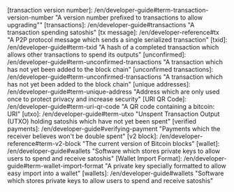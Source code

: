 <!-- Terms; must have tooltip description in "quotes"; alphabetical order -->
[51 percent attack]: /en/developer-guide#term-51-attack "The ability of someone controlling a majority of hashing power to revise transactions history and prevent new transactions from confirming"
[addr message]: /en/developer-guide#term-addr-message "A Bitcoin network protocol message which relays IP addresses and port numbers of active nodes to other nodes and clients, allowing decentralized peer discovery."
[addresses]: /en/developer-guide#term-address "A 20-byte hash formatted as a P2PKH or P2SH Bitcoin Address"
[address]: /en/developer-guide#term-address "A 20-byte hash formatted as a P2PKH or P2SH Bitcoin Address"
[base58Check]: /en/developer-reference#term-base58check "The method used in Bitcoin for converting 160-bit hashes into Bitcoin addresses"
[bitcoin URI]: /en/developer-guide#term-bitcoin-uri "A URI which allows receivers to encode payment details so spenders don't have to manually enter addresses and other details"
[bitcoins]: /en/developer-guide#term-bitcoins "A primary accounting unit used in Bitcoin; 100 million satoshis"
[bits]: /en/developer-guide#term-bits "0.000001 bitcoins (100 satoshis)"
[block]: /en/developer-guide#term-block "A block of transactions protected by proof of work"
[blocks]: /en/developer-guide#term-block "Blocks of transactions protected by proof of work"
[block chain]: /en/developer-guide#block-chain "A chain of blocks with each block linking to the block that preceded; the most-difficult-to-recreate chain is The Block Chain"
[block header]: /en/developer-reference#block-headers "An 80-byte header belonging to a single block which is hashed repeatedly to create proof of work"
[block height]: /en/developer-guide#term-block-height "The number of chained blocks preceding this block"
[block message]: /en/developer-reference#block "The P2P network message which sends a serialized block"
[block reward]: /en/developer-reference#term-block-reward "New satoshis given to a miner for creating one of the first 6,929,999 blocks"
[block time]: /en/developer-reference#term-block-time "The time field in the block header"
[block version]: /en/developer-reference#term-block-version "The version field in the block header"
[broadcast]: /en/developer-guide#transaction-broadcasting "Sending transactions or blocks to all other peers on the Bitcoin network (compare to privately transmitting to a single peer or partner"
[broadcasts]: /en/developer-guide#transaction-broadcasting "Sending transactions or blocks to all other peers on the Bitcoin network (compare to privately transmitting to a single peer or partner"
[broadcasting]: /en/developer-guide#transaction-broadcasting "Sending transactions or blocks to all other peers on the Bitcoin network (compare to privately transmitting to a single peer or partner)"
[certificate chain]: /en/developer-examples#term-certificate-chain "A chain of certificates connecting a individual's leaf certificate to the certificate authority's root certificate"
[chain code]: /en/developer-guide#term-chain-code "In HD wallets, 256 bits of entropy added to the master public and private keys to help them generate secure child keys; the chain code is usually derived from a seed along with the master private key"
[change address]: /en/developer-guide#term-change-output "An output used by a spender to send back to himself some of the satoshis from the inputs"
[change output]: /en/developer-guide#term-change-output "An output used by a spender to send back to himself some of the satoshis from the inputs"
[child key]: /en/developer-guide#term-child-key "In HD wallets, a key derived from a parent key"
[child public key]: /en/developer-guide#term-child-public-key "In HD wallets, a public key derived from a parent public key or a corresponding child private key"
[coinbase block height]: /en/developer-reference#term-coinbase-block-height "The current block's height encoded into the first bytes of the coinbase field"
[coinbase field]: /en/developer-reference#term-coinbase-field "A special input-like field for coinbase transactions"
[coinbase transaction]: /en/developer-reference#term-coinbase-tx "A special transaction which miners must create when they generate a block"
[compactsize unsigned integer]: /en/developer-reference#compactsize-unsigned-integers "A type of variable-length integer"
[confirm]: /en/developer-guide#term-confirmation "A transaction included in a block currently on the block chain"
[confirmed]: /en/developer-guide#term-confirmation "A transaction included in a block currently on the block chain"
[confirmed transactions]: /en/developer-guide#term-confirmation "Transactions included in a block currently on the block chain"
[confirmation]: /en/developer-guide#term-confirmation "The number of blocks which would need to be modified to remove or modify a transaction"
[confirmations]: /en/developer-guide#term-confirmation "The number of blocks which would need to be modified to remove or modify a transaction"
[consensus]: /en/developer-guide#term-consensus "When several nodes (usually most nodes on the network) all have the same blocks in their locally-validated block chain."
[consensus rules]: /en/developer-guide#term-consensus-rules "The block validation rules that full nodes follow to stay in consensus with other nodes."
[denomination]: /en/developer-guide#term-denomination "bitcoins (BTC), bitcents (cBTC), millibitcoins (mBTC), bits (uBTC, microbitcoins), or satoshis"
[difficulty]: /en/developer-guide#term-difficulty "A number corresponding to the target threshold which indicates how difficult it will be to find the next block"
[dns seed]: /en/developer-guide#term-dns-seed "A DNS server which returns IP addresses of full nodes on the Bitcoin network to assist in peer discovery."
[double spend]: /en/developer-guide#term-double-spend "Attempting to spend the same satoshis which were spent in a previous transaction"
[extended key]: /en/developer-guide#term-extended-key "A public or private key extended with the chain code to allow them to derive child keys"
[extended private key]: /en/developer-guide#term-extended-private-key "A private key extended with the chain code so that it can derive child private keys"
[extended public key]: /en/developer-guide#term-extended-public-key "A public key extended with the chain code so that it can derive child public keys"
[escrow contract]: /en/developer-guide#term-escrow-contract "A contract in which the spender and receiver store satoshis in a multisig output until both parties agree to release the satoshis"
[fiat]: /en/developer-guide#term-fiat "National currencies such as the dollar or euro"
[fork]: /en/developer-guide#term-fork "When two or more blocks have the same block height, forking the block chain."
[genesis block]: /en/developer-guide#term-genesis-block "The first block created; also called block 0"
[getblocks message]: /en/developer-reference#getblocks "A P2P protocol message used to request an inv message containing a range of block header hashes"
[getdata message]: /en/developer-reference#getdata "A P2P protocol message used to request one or more transactions, blocks, or merkleblocks"
[getheaders message]: /en/developer-reference#getheaders "A P2P protocol message used to request a range of block headers"
[hard fork]: /en/developer-guide#term-hard-fork "A permanent divergence in the the block chain, commonly occurs when non-upgraded nodes can't validate blocks created by upgraded nodes following newer consensus rules."
[hardened extended private key]: /en/developer-guide#term-hardened-extended-private-key "A private key whose corresponding public key cannot derive child keys"
[HD protocol]: /en/developer-guide#term-hd-protocol "The Hierarchical Deterministic (HD) key creation and transfer protocol"
[headers message]: /en/developer-reference#headers "A P2P protocol message containing one or more block headers"
[high-priority transactions]: /en/developer-guide#term-high-priority-transactions "Transactions which don't pay a transaction fee; only transactions spending long-idle outputs are eligible"
[input]: /en/developer-guide#term-input "The input to a transaction linking to the output of a previous transaction which permits spending of satoshis"
[inputs]: /en/developer-guide#term-input "The input to a transaction linking to the output of a previous transaction which permits spending of satoshis"
[intermediate certificate]: /en/developer-examples#term-intermediate-certificate "A intermediate certificate authority certificate which helps connect a leaf (receiver) certificate to a root certificate authority"
[internal byte order]: /en/developer-reference#hash-byte-order "The standard order in which hash digests are displayed as strings---the same format used in blocks"
[inv message]: /en/developer-reference#inv "A P2P protocol message used to send inventories of transactions and blocks known to the transmitting peer"
[inventory]: /en/developer-reference#term-inventory "A data type identifier and a hash; used to identify transactions and blocks available for download through the P2P network."
[key index]: /en/developer-guide#term-key-index "An index number used in the HD wallet formula to generate child keys from a parent key"
[key pair]: /en/developer-guide#term-key-pair "A private key and its derived public key"
[label]: /en/developer-guide#term-label "The label parameter of a bitcoin: URI which provides the spender with the receiver's name (unauthenticated)"
[leaf certificate]: /en/developer-examples#term-leaf-certificate "The end-node in a certificate chain; in the payment protocol, it is the certificate belonging to the receiver of satoshis"
[locktime]: /en/developer-guide#term-locktime "Part of a transaction which indicates the earliest time or earliest block when that transaction can be added to the block chain"
[long-term fork]: /en/developer-guide#term-long-term-fork "When a series of blocks have corresponding block heights, indicating a possibly serious problem"
[mainnet]: /en/developer-examples#term-mainnet "The Bitcoin main network used to transfer satoshis (compare to testnet, the test network)"
[master chain code]: /en/developer-guide#term-master-chain-code "The chain code derived from the root seed"
[master private key]: /en/developer-guide#term-master-private-key "A private key derived from the root seed"
[mempool message]: /en/developer-reference#mempool "A P2P protocol message used to request one or more inv messages with currently-unconfirmed transactions"
[merge]: /en/developer-guide#term-merge "Spending, in the same transaction, multiple outputs which can be traced back to different previous spenders, leaking information about how many satoshis you control"
[merge avoidance]: /en/developer-guide#term-merge-avoidance "A strategy for selecting which outputs to spend that avoids merging outputs with different histories that could leak private information"
[merkle root]: /en/developer-guide#term-merkle-root "The root node of a merkle tree descended from all the hashed pairs in the tree"
[merkle tree]: /en/developer-guide#term-merkle-tree "A tree constructed by hashing paired data, then pairing and hashing the results until a single hash remains, the merkle root"
[merkleblock message]: /en/developer-reference#merkleblock "A P2P protocol message used to request a filtered block useful for SPV proofs"
[message]: /en/developer-guide#term-message "A parameter of bitcoin: URIs which allows the receiver to optionally specify a message to the spender"
[message header]: /en/developer-reference#message-headers "The four header fields prefixed to all messages on the P2P network"
[millibitcoins]: /en/developer-guide#term-millibitcoins "0.001 bitcoins (100,000 satoshis)"
[mine]: /en/developer-guide#term-miner "Creating Bitcoin blocks which solve proof-of-work puzzles in exchange for block rewards and transaction fees"
[miner]: /en/developer-guide#term-miner "Creators of Bitcoin blocks who solve proof-of-work puzzles in exchange for block rewards and transaction fees"
[miners]: /en/developer-guide#term-miner "Creators of Bitcoin blocks who solve proof-of-work puzzles in exchange for block rewards and transaction fees"
[minimum fee]: /en/developer-guide#term-minimum-fee "The minimum fee a transaction must pay in most circumstances to be mined or broadcast by peers across the network"
[msg_tx]: /en/developer-reference#term-msg_tx "The TXID data type identifier of an inventory on the P2P network"
[msg_block]: /en/developer-reference#term-msg_block "The block header hash data type identifier of an inventory on the P2P network"
[msg_filtered_block]: /en/developer-reference#term-msg_block "An alternative to the block header hash data type identifier of an inventory on the P2P network used to request a merkleblock"
[multisig]: /en/developer-guide#term-multisig "An pubkey script using OP_CHECKMULTISIG to check for multiple signatures"
[nbits]: /en/developer-reference#target-nbits "The encoded form of the target threshold as it appears in the block header"
[network]: /en/developer-guide#term-network "The Bitcoin P2P network which broadcasts transactions and blocks"
[notfound message]: /en/developer-reference#notfound "A P2P protocol message sent to indicate that the requested data was not available"
[Null data]: /en/developer-guide#term-null-data "A standard transaction type which allows adding 40 bytes of arbitrary data to the block chain up to once per transaction"
[op_checkmultisig]: /en/developer-reference#term-op-checkmultisig "Op code which returns true if one or more provided signatures (m) sign the correct parts of a transaction and match one or more provided public keys (n)"
[op_checksig]: /en/developer-reference#term-op-checksig "Op code which returns true if a signature signs the correct parts of a transaction and matches a provided public key"
[op code]: /en/developer-reference#op-codes "Operation codes which push data or run functions within a pubkey script or signature script"
[op_dup]: /en/developer-reference#term-op-dup "Operation which duplicates the entry below it on the stack"
[op_equal]: /en/developer-reference#term-op-equal "Operation which returns true if the two entries below it on the stack are equivalent"
[op_equalverify]: /en/developer-reference#term-op-equalverify "Operation which terminates the script in failure unless the two entries below it on the stack are equivalent"
[op_hash160]: /en/developer-reference#term-op-hash160 "Operation which converts the entry below it on the stack into a RIPEMD(SHA256()) hashed version of itself"
[op_return]: /en/developer-reference#term-op-return "Operation which terminates the script in failure"
[op_verify]: /en/developer-reference#term-op-verify "Operation which terminates the script if the entry below it on the stack is non-true (zero)"
[output]: /en/developer-guide#term-output "The output of a transaction which transfers value to a pubkey script"
[output index]: /en/developer-guide#term-output-index "The sequentially-numbered index of outputs in a single transaction starting from 0"
[P2PKH]: /en/developer-guide#term-p2pkh "A pubkey script which Pays To PubKey Hashes (P2PKH), allowing spending of satoshis to anyone with a Bitcoin address"
[P2SH]: /en/developer-guide#term-p2sh "A pubkey script which Pays To Script Hashes (P2SH), allowing convenient spending of satoshis to an address referencing a redeem script"
[P2SH multisig]: /en/developer-guide#term-p2sh-multisig "A multisig script embedded in the redeem script of a pay-to-script-hash (P2SH) transaction"
[parent chain code]: /en/developer-guide#term-parent-chain-code "A chain code which has helped create child public or private keys"
[parent key]: /en/developer-guide#term-parent-key "In HD wallets, a key capable of deriving child keys"
[parent private key]: /en/developer-guide#term-parent-private-key "A private key which has created child private keys"
[parent public key]: /en/developer-guide#term-parent-public-key "A public key corresponding to a parent private key which has child private keys"
[payment protocol]: /en/developer-guide#term-payment-protocol "The protocol defined in BIP70 which lets spenders get signed payment details from receivers"
[PaymentDetails]: /en/developer-examples#term-paymentdetails "The PaymentDetails of the payment protocol which allows the receiver to specify the payment details to the spender"
[PaymentRequest]: /en/developer-examples#term-paymentrequest "The PaymentRequest of the payment protocol which contains and allows signing of the PaymentDetails"
[PaymentRequests]: /en/developer-examples#term-paymentrequest "The PaymentRequest of the payment protocol which contains and allows signing of the PaymentDetails"
[peer]: /en/developer-guide#term-peer "Peer on the P2P network who receives and broadcasts transactions and blocks"
[peers]: /en/developer-guide#term-peer "Peers on the P2P network who receive and broadcast transactions and blocks"
[PKI]: /en/developer-examples#term-pki "Public Key Infrastructure; usually meant to indicate the X.509 certificate system used for HTTP Secure (https)."
[point function]: /en/developer-guide#term-point-function "The ECDSA function used to create a public key from a private key"
[private key]: /en/developer-guide#term-private-key "The private portion of a keypair which can create signatures which other people can verify using the public key"
[private keys]: /en/developer-guide#term-private-key "The private portion of a keypair which can create signatures which other people can verify using the public key"
[pubkey hash]: /en/developer-guide#term-pubkey-hash "The hash of a public key which can be included in a P2PKH output"
[public key]: /en/developer-guide#term-public-key "The public portion of a keypair which can be safely distributed to other people so they can verify a signature created with the corresponding private key"
[pp amount]: /en/developer-examples#term-pp-amount "Part of the Output part of the PaymentDetails part of a payment protocol where receivers can specify the amount of satoshis they want paid to a particular pubkey script"
[pp expires]: /en/developer-examples#term-pp-expires "The expires field of a PaymentDetails where the receiver tells the spender when the PaymentDetails expires"
[pp memo]: /en/developer-examples#term-pp-memo "The memo fields of PaymentDetails, Payment, and PaymentACK which allow spenders and receivers to send each other memos"
[pp merchant data]: /en/developer-examples#term-pp-merchant-data "The merchant_data part of PaymentDetails and Payment which allows the receiver to send arbitrary data to the spender in PaymentDetails and receive it back in Payments"
[pp PKI data]: /en/developer-examples#term-pp-pki-data "The pki_data field of a PaymentRequest which provides details such as certificates necessary to validate the request"
[pp pki type]: /en/developer-examples#term-pp-pki-type "The PKI field of a PaymentRequest which tells spenders how to validate this request as being from a specific recipient"
[pp script]: /en/developer-examples#term-pp-script "The script field of a PaymentDetails where the receiver tells the spender what pubkey scripts to pay"
[proof of work]: /en/developer-guide#term-proof-of-work "Proof that computationally-difficult work was performed which helps secure blocks against modification, protecting transaction history"
[Pubkey]: /en/developer-guide#term-pubkey "A cryptographic public key derived from a private key and which can match a signature made by that same private key"
[pubkey script]: /en/developer-guide#term-pubkey-script "The part of an output which sets the conditions for spending of the satoshis in that output"
[r]: /en/developer-guide#term-r-parameter "The payment request parameter in a bitcoin: URI"
[raw format]: /en/developer-reference#term-raw-format "Complete transactions in their binary format; often represented using hexidecimal"
[receipt]: /en/developer-guide#term-receipt "A cryptographically-verifiable receipt created using parts of a payment request and a confirmed transaction"
[recurrent rebilling]: /en/developer-guide#rebilling-recurring-payments "Billing a spender on a regular schedule"
[redeem script]: /en/developer-guide#term-redeem-script "A pubkey script created by the recipient, hashed, and given to the spender for use in a P2SH output"
[refund]: /en/developer-guide#issuing-refunds "A transaction which refunds some or all satoshis received in a previous transaction"
[regression test mode]: /en/developer-examples#regtest-mode "A local testing environment in which developers can control blocks"
[root certificate]: /en/developer-examples#term-root-certificate "A certificate belonging to a certificate authority (CA)"
[root seed]: /en/developer-guide#term-root-seed "A potentially-short value used as a seed to generate a master private key and master chain code for an HD wallet"
[RPC byte order]: /en/developer-reference#hash-byte-order "A hash digest displayed with the byte order reversed; used in Bitcoin Core RPCs and other software."
[satoshi]: /en/developer-guide#term-satoshi "The smallest unit of Bitcoin value; 0.00000001 bitcoins.  Also used generically for any value of bitcoins"
[satoshis]: /en/developer-guide#term-satoshi "The smallest unit of Bitcoin value; 0.00000001 bitcoins.  Also used generically for any value of bitcoins"
[sequence number]: /en/developer-guide#term-sequence-number "A number intended to allow time locked transactions to be updated before being finalized; not currently used except to disable locktime in a transaction"
[script hash]: /en/developer-guide#term-script-hash "The hash of a redeem script used to create a P2SH output"
[sha_shacp]: /en/developer-guide#term-sighash-all-sighash-anyonecanpay "Signature hash type which allows other people to contribute satoshis without changing the number of satoshis sent nor where they go"
[shacp]: /en/developer-guide#term-sighash-anyonecanpay "A signature hash type which modifies the behavior of other signature hash types"
[shn_shacp]: /en/developer-guide#term-sighash-none-sighash-anyonecanpay "Signature hash type which allows unfettered modification of a transaction"
[shs_shacp]: /en/developer-guide#term-sighash-single-sighash-anyonecanpay "Signature hash type which allows modification of the entire transaction except the signed input and the output with the same index number"
[sighash_all]: /en/developer-guide#term-sighash-all "Default signature hash type which signs the entire transaction except any signature scripts, preventing modification of the signed parts"
[sighash_none]: /en/developer-guide#term-sighash-none "Signature hash type which only signs the inputs, allowing anyone to change the outputs however they'd like"
[sighash_single]: /en/developer-guide#term-sighash-single "Signature hash type which only signs its input and the output with the same index value, allowing modification of other inputs and outputs"
[signature]: /en/developer-guide#term-signature "The result of combining a private key and some data in an ECDSA signature operation which allows anyone with the corresponding public key to verify the signature"
[signature hash]: /en/developer-guide#term-signature-hash "A byte appended onto signatures generated in Bitcoin which allows the signer to specify what data was signed, allowing modification of the unsigned data"
[signature script]: /en/developer-guide#term-signature-script "Data generated by a spender which is almost always used as variables to satisfy a pubkey script"
[soft fork]: /en/developer-guide#term-soft-fork "A temporary fork in the block chain which commonly occurs when miners using non-upgraded nodes violate a new consensus rule their nodes don't know about."
[spv]: /en/developer-guide#simplified-payment-verification-spv "A method for verifying particular transactions were included in blocks without downloading the entire contents of the block chain"
[ssl signature]: /en/developer-examples#term-ssl-signature "Signatures created and recognized by major SSL implementations such as OpenSSL"
[stack]: /en/developer-guide#term-stack "An evaluation stack used in Bitcoin's script language"
[stale block]: /en/developer-guide#term-stale-block "Blocks which were successfully mined but which aren't included on the current valid block chain"
[standard script]: /en/developer-guide#standard-transactions "A pubkey script which matches the IsStandard() patterns specified in Bitcoin Core---or a transaction containing only standard outputs. Only standard transactions are mined or broadcast by peers running the default Bitcoin Core software"
[start string]: /en/developer-reference#term-start-string "Four defined bytes which start every message in the P2P protocol to allow seeking to the next message"
[target]: /en/developer-guide#term-target "The threshold below which a block header hash must be in order for the block to be added to the block chain"
[testnet]: /en/developer-examples#testnet "A Bitcoin-like network where the satoshis have no real-world value to allow risk-free testing"
[transaction fee]: /en/developer-guide#term-transaction-fee "The amount remaining when all outputs are subtracted from all inputs in a transaction; the fee is paid to the miner who includes that transaction in a block"
[transaction fees]: /en/developer-guide#term-transaction-fee "The amount remaining when all outputs are subtracted from all inputs in a transaction; the fee is paid to the miner who includes that transaction in a block"
[transaction malleability]: /en/developer-guide#transaction-malleability "The ability of an attacker to change the transaction identifier (txid) of unconfirmed transactions, making dependent transactions invalid"
[transaction]: /en/developer-guide#transactions "A transaction spending satoshis"
[transaction version number]: /en/developer-guide#term-transaction-version-number "A version number prefixed to transactions to allow upgrading""
[transactions]: /en/developer-guide#transactions "A transaction spending satoshis"
[tx message]: /en/developer-reference#tx "A P2P protocol message which sends a single serialized transaction"
[txid]: /en/developer-guide#term-txid "A hash of a completed transaction which allows other transactions to spend its outputs"
[unconfirmed]: /en/developer-guide#term-unconfirmed-transactions "A transaction which has not yet been added to the block chain"
[unconfirmed transactions]: /en/developer-guide#term-unconfirmed-transactions "A transaction which has not yet been added to the block chain"
[unique addresses]: /en/developer-guide#term-unique-address "Address which are only used once to protect privacy and increase security"
[URI QR Code]: /en/developer-guide#term-uri-qr-code "A QR code containing a bitcoin: URI"
[utxo]: /en/developer-guide#term-utxo "Unspent Transaction Output (UTXO) holding satoshis which have not yet been spent"
[verified payments]: /en/developer-guide#verifying-payment "Payments which the receiver believes won't be double spent"
[v2 block]: /en/developer-reference#term-v2-block "The current version of Bitcoin blocks"
[wallet]: /en/developer-guide#wallets "Software which stores private keys to allow users to spend and receive satoshis"
[Wallet Import Format]: /en/developer-guide#term-wallet-import-format "A private key specially formatted to allow easy import into a wallet"
[wallets]: /en/developer-guide#wallets "Software which stores private keys to allow users to spend and receive satoshis"

<!-- RPCs; alphabetical order -->
[rpc addmultisigaddress]: /en/developer-reference#addmultisigaddress
[rpc addnode]: /en/developer-reference#addnode
[rpc backupwallet]: /en/developer-reference#backupwallet
[rpc createmultisig]: /en/developer-reference#createmultisig
[rpc createrawtransaction]: /en/developer-reference#createrawtransaction
[rpc decoderawtransaction]: /en/developer-reference#decoderawtransaction
[rpc decodescript]: /en/developer-reference#decodescript
[rpc dumpprivkey]: /en/developer-reference#dumpprivkey
[rpc dumpwallet]: /en/developer-reference#dumpwallet
[rpc getaccount]: /en/developer-reference#getaccount
[rpc getaccountaddress]: /en/developer-reference#getaccountaddress
[rpc getaddednodeinfo]: /en/developer-reference#getaddednodeinfo
[rpc getaddressesbyaccount]: /en/developer-reference#getaddressesbyaccount
[rpc getbalance]: /en/developer-reference#getbalance
[rpc getbestblockhash]: /en/developer-reference#getbestblockhash
[rpc getblock]: /en/developer-reference#getblock
[rpc getblockchaininfo]: /en/developer-reference#getblockchaininfo
[rpc getblockcount]: /en/developer-reference#getblockcount
[rpc getblockhash]: /en/developer-reference#getblockhash
[rpc getblocktemplate]: /en/developer-reference#getblocktemplate
[rpc getconnectioncount]: /en/developer-reference#getconnectioncount
[rpc getdifficulty]: /en/developer-reference#getdifficulty
[rpc getgenerate]: /en/developer-reference#getgenerate
[rpc gethashespersec]: /en/developer-reference#gethashespersec
[rpc getinfo]: /en/developer-reference#getinfo
[rpc getmininginfo]: /en/developer-reference#getmininginfo
[rpc getnettotals]: /en/developer-reference#getnettotals
[rpc getnetworkhashps]: /en/developer-reference#getnetworkhashps
[rpc getnetworkinfo]: /en/developer-reference#getnetworkinfo
[rpc getnewaddress]: /en/developer-reference#getnewaddress
[rpc getpeerinfo]: /en/developer-reference#getpeerinfo
[rpc getrawchangeaddress]: /en/developer-reference#getrawchangeaddress
[rpc getrawmempool]: /en/developer-reference#getrawmempool
[rpc getrawtransaction]: /en/developer-reference#getrawtransaction
[rpc getreceivedbyaccount]: /en/developer-reference#getreceivedbyaccount
[rpc getreceivedbyaddress]: /en/developer-reference#getreceivedbyaddress
[rpc gettransaction]: /en/developer-reference#gettransaction
[rpc gettxout]: /en/developer-reference#gettxout
[rpc gettxoutsetinfo]: /en/developer-reference#gettxoutsetinfo
[rpc getunconfirmedbalance]: /en/developer-reference#getunconfirmedbalance
[rpc getwalletinfo]: /en/developer-reference#getwalletinfo
[rpc getwork]: /en/developer-reference#getwork
[rpc help]: /en/developer-reference#help
[rpc importprivkey]: /en/developer-reference#importprivkey
[rpc importwallet]: /en/developer-reference#importwallet
[rpc keypoolrefill]: /en/developer-reference#keypoolrefill
[rpc listaccounts]: /en/developer-reference#listaccounts
[rpc listaddressgroupings]: /en/developer-reference#listaddressgroupings
[rpc listlockunspent]: /en/developer-reference#listlockunspent
[rpc listreceivedbyaccount]: /en/developer-reference#listreceivedbyaccount
[rpc listreceivedbyaddress]: /en/developer-reference#listreceivedbyaddress
[rpc listsinceblock]: /en/developer-reference#listsinceblock
[rpc listtransactions]: /en/developer-reference#listtransactions
[rpc listunspent]: /en/developer-reference#listunspent
[rpc lockunspent]: /en/developer-reference#lockunspent
[rpc move]: /en/developer-reference#move
[rpc ping]: /en/developer-reference#ping
[rpc sendfrom]: /en/developer-reference#sendfrom
[rpc sendmany]: /en/developer-reference#sendmany
[rpc sendrawtransaction]: /en/developer-reference#sendrawtransaction
[rpc sendtoaddress]: /en/developer-reference#sendtoaddress
[rpc setaccount]: /en/developer-reference#setaccount
[rpc setgenerate]: /en/developer-reference#setgenerate
[rpc settxfee]: /en/developer-reference#settxfee
[rpc signmessage]: /en/developer-reference#signmessage
[rpc signrawtransaction]: /en/developer-reference#signrawtransaction
[rpc stop]: /en/developer-reference#stop
[rpc submitblock]: /en/developer-reference#submitblock
[rpc validateaddress]: /en/developer-reference#validateaddress
[rpc verifychain]: /en/developer-reference#verifychain
[rpc verifymessage]: /en/developer-reference#verifymessage
[rpc walletlock]: /en/developer-reference#walletlock
[rpc walletpassphrase]: /en/developer-reference#walletpassphrase
[rpc walletpassphrasechange]: /en/developer-reference#walletpassphrasechange

<!-- Other internal site links; alphabetical order -->
[Bitcoin Core 0.6.0]: /en/release/v0.6.0
[Bitcoin Core 0.6.1]: /en/release/v0.6.1
[Bitcoin Core 0.7.0]: /en/release/v0.7.0
[Bitcoin Core 0.8.0]: /en/release/v0.8.0
[Bitcoin Core 0.9.0]: /en/release/v0.9.0
[Bitcoin Core 0.9.3]: /en/release/v0.9.3
[bitcoin URI subsection]: /en/developer-guide#bitcoin-uri
[bitcoinpdf]: https://bitcoin.org/bitcoin.pdf
[core executable]: /en/download
[dev communities]: /en/development#devcommunities
[devex complex raw transaction]: /en/developer-examples#complex-raw-transaction
[devex payment protocol]: /en/developer-examples#payment-protocol
[devexamples]: /en/developer-examples
[devguide]: /en/developer-guide
[devguide avoiding key reuse]: /en/developer-guide#avoiding-key-reuse
[devguide hardened keys]: /en/developer-guide#hardened-keys
[devguide payment processing]: /en/developer-guide#payment-processing
[devguide wallets]: /en/developer-guide#wallets
[devref wallets]: /en/developer-reference#wallets
[locktime parsing rules]: /en/developer-guide#locktime_parsing_rules
[Merge Avoidance subsection]: /en/developer-guide#merge-avoidance
[micropayment channel]: /en/developer-guide#term-micropayment-channel
[raw transaction format]: /en/developer-reference#raw-transaction-format
[RPC]: /en/developer-reference#remote-procedure-calls-rpcs
[RPCs]: /en/developer-reference#remote-procedure-calls-rpcs
[section detecting forks]: /en/developer-guide#detecting-forks
[section getblocktemplate]: /en/developer-guide#getblocktemplate-rpc
[section hash byte order]: /en/developer-reference#hash-byte-order
[section merkle trees]: /en/developer-reference#merkle-trees
[section merkleblock example]: /en/developer-examples#parsing-a-merkleblock
[section protocol versions]: /en/developer-reference#protocol-versions
[section serialized blocks]: /en/developer-reference#serialized-blocks
[section simple raw transaction]: /en/developer-examples#simple-raw-transaction
[section verifying payment]: /en/developer-guide#verifying-payment
[signature script modification warning]: /en/developer-reference#signature_script_modification_warning
[transaction object format]: /en/developer-reference#term-transaction-object-format
[Verification subsection]: /en/developer-guide#verifying-payment
[X509Certificates]: /en/developer-examples#term-x509certificates

<!-- Official reference documents (BIPs should not use zero padding:
     BIP32 not BIP0032; alphabetical order -->
[BIP14]: https://github.com/bitcoin/bips/blob/master/bip-0014.mediawiki
[BIP16]: https://github.com/bitcoin/bips/blob/master/bip-0016.mediawiki
[BIP21]: https://github.com/bitcoin/bips/blob/master/bip-0021.mediawiki
[BIP30]: https://github.com/bitcoin/bips/blob/master/bip-0030.mediawiki
[BIP31]: https://github.com/bitcoin/bips/blob/master/bip-0031.mediawiki
[BIP32]: https://github.com/bitcoin/bips/blob/master/bip-0032.mediawiki
[BIP34]: https://github.com/bitcoin/bips/blob/master/bip-0034.mediawiki
[BIP35]: https://github.com/bitcoin/bips/blob/master/bip-0035.mediawiki
[BIP37]: https://github.com/bitcoin/bips/blob/master/bip-0037.mediawiki
[BIP39]: https://github.com/bitcoin/bips/blob/master/bip-0039.mediawiki
[BIP50]: https://github.com/bitcoin/bips/blob/master/bip-0050.mediawiki
[BIP61]: https://github.com/bitcoin/bips/blob/master/bip-0061.mediawiki
[BIP62]: https://github.com/bitcoin/bips/blob/master/bip-0062.mediawiki
[BIP70]: https://github.com/bitcoin/bips/blob/master/bip-0070.mediawiki
[BIP71]: https://github.com/bitcoin/bips/blob/master/bip-0071.mediawiki
[BIP72]: https://github.com/bitcoin/bips/blob/master/bip-0072.mediawiki
[CVE-2012-2459]: https://en.bitcoin.it/wiki/CVEs#CVE-2012-2459
[RFC5737]: http://tools.ietf.org/html/rfc5737
<!-- [secp256k1]: http://www.secg.org/index.php?action=secg,docs_secg -->
[secp256k1]: http://perso.univ-rennes1.fr/sylvain.duquesne/master/standards/sec2_final.pdf

<!-- Other external site links; alphabetical order -->
[BFGMiner]: https://github.com/luke-jr/bfgminer
[bitcoin core fee drop commit]: https://github.com/bitcoin/bitcoin/commit/6a4c196dd64da2fd33dc7ae77a8cdd3e4cf0eff1
[Bitcoin Core issue #2381]: https://github.com/bitcoin/bitcoin/issues/2381
[Bitcoin Seeder]: https://github.com/sipa/bitcoin-seeder
[bitcoin-documentation mailing list]: https://groups.google.com/forum/#!forum/bitcoin-documentation
[BitcoinJ]: http://bitcoinj.github.io
[block170]: https://www.biteasy.com/block/00000000d1145790a8694403d4063f323d499e655c83426834d4ce2f8dd4a2ee
[casascius address utility]: https://github.com/casascius/Bitcoin-Address-Utility
[core base58.h]: https://github.com/bitcoin/bitcoin/blob/master/src/base58.h
[core chainparams.cpp]: https://github.com/bitcoin/bitcoin/blob/master/src/chainparams.cpp
[core git]: https://github.com/bitcoin/bitcoin
[core paymentrequest.proto]: https://github.com/bitcoin/bitcoin/blob/master/src/qt/paymentrequest.proto
[core script.h]: https://github.com/bitcoin/bitcoin/blob/master/src/script.h
[DER]: https://en.wikipedia.org/wiki/Abstract_Syntax_Notation_One
[dig command]: https://en.wikipedia.org/wiki/Dig_%28Unix_command%29
[DNS A records]: http://tools.ietf.org/html/rfc1035#section-3.2.2
[DNS Seed Policy]: https://github.com/bitcoin/bitcoin/blob/master/doc/dnsseed-policy.md
[docs issue]: https://github.com/bitcoin/bitcoin.org/issues
[ECDSA]: https://en.wikipedia.org/wiki/Elliptic_Curve_DSA
[Electrum server]: https://github.com/spesmilo/electrum-server
[Eloipool]: https://gitorious.org/bitcoin/eloipool
[forum tech support]: https://bitcointalk.org/index.php?board=4.0
[high-speed block relay network]: https://www.mail-archive.com/bitcoin-development@lists.sourceforge.net/msg03189.html
[HMAC-SHA512]: https://en.wikipedia.org/wiki/HMAC
[HTTP longpoll]: https://en.wikipedia.org/wiki/Push_technology#Long_polling
[IP-to-IP payment protocol]: https://en.bitcoin.it/wiki/IP_Transactions
[irc channels]: https://en.bitcoin.it/wiki/IRC_channels
[libblkmaker]: https://gitorious.org/bitcoin/libblkmaker
[makeseeds script]: https://github.com/bitcoin/bitcoin/tree/master/contrib/seeds
[man-in-the-middle]: https://en.wikipedia.org/wiki/Man-in-the-middle_attack
[MIME]: https://en.wikipedia.org/wiki/Internet_media_type
[mozrootstore]: https://www.mozilla.org/en-US/about/governance/policies/security-group/certs/
[netcat]: https://en.wikipedia.org/wiki/Netcat
[Payment Request Generator]: http://bitcoincore.org/~gavin/createpaymentrequest.php
[Piotr Piasecki's testnet faucet]: https://tpfaucet.appspot.com/
[prime symbol]: https://en.wikipedia.org/wiki/Prime_%28symbol%29
[protobuf]: https://developers.google.com/protocol-buffers/
[python-bitcoinlib]: https://github.com/petertodd/python-bitcoinlib
[python-blkmaker]: https://gitorious.org/bitcoin/python-blkmaker
[SHA256]: https://en.wikipedia.org/wiki/SHA-2
[Stratum mining protocol]: http://mining.bitcoin.cz/stratum-mining
[unix epoch time]: https://en.wikipedia.org/wiki/Unix_time
[URI encoded]: https://tools.ietf.org/html/rfc3986
[wiki script]: https://en.bitcoin.it/wiki/Script
[x509]: https://en.wikipedia.org/wiki/X.509

<!-- Direct links to code; link to a specific commit to prevent code
changes from moving the referenced object, but also update links
periodically to point to recent code. Last update: 2014-11-12 --> 
[MAX_SIZE]: https://github.com/bitcoin/bitcoin/blob/60abd463ac2eaa8bc1d616d8c07880dc53d97211/src/serialize.h#L23
